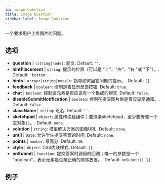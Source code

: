 ```yaml
---
id: image-question 
title: Image Question
sidebar_label: Image Question
---
```


一个要求用户上传图片的问题。

## 选项

* __question__ | `(string|node)`: 题文. Default: `''`.
* __hintPlacement__ | `string`: 提示的位置（可以是 "上"、"左"、"右 "或 "下"）。. Default: `'bottom'`.
* __hints__ | `array<(string|node)>`: 指导如何回答问题的提示。. Default: `[]`.
* __feedback__ | `boolean`: 控制是否显示反馈按钮. Default: `true`.
* __chat__ | `boolean`: 控制该元素是否应该有一个集成的聊天. Default: `false`.
* __disableSubmitNotification__ | `boolean`: 控制在提交图片后是否应显示通知。. Default: `false`.
* __className__ | `string`: 班名. Default: `''`.
* __sketchpad__ | `object`: 属性传递给<Sketchpad />组件；要渲染sketchpad，至少要传递一个空对象`{}`。. Default: `none`.
* __solution__ | `string`: 模型解决方案的图像URL. Default: `none`.
* __until__ | `Date`: 允许学生提交答案的时间. Default: `none`.
* __points__ | `number`: 最高分. Default: `10`.
* __style__ | `object`: CSS内联样式. Default: `{}`.
* __onSubmit__ | `function`: 提交答案时调用的回调；唯一的参数是一个 "boolean"，表示元素是否按正确的顺序放置。. Default: `onSubmit() {}`.


## 例子
